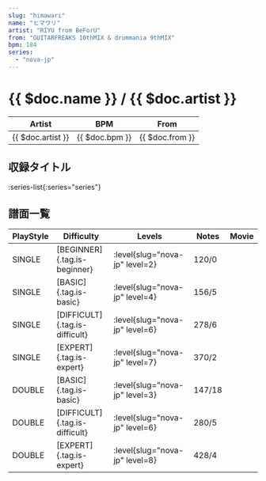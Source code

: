 ```yaml
---
slug: "himawari"
name: "ヒマワリ"
artist: "RIYU from BeForU"
from: "GUITARFREAKS 10thMIX & drummania 9thMIX"
bpm: 184
series:
  - "nova-jp"
---
```


# {{ $doc.name }} / {{ $doc.artist }}

|Artist|BPM|From|
|------|---|----|
|{{ $doc.artist }}|{{ $doc.bpm }}|{{ $doc.from }}|

## 収録タイトル

:series-list{:series="series"}

## 譜面一覧

|PlayStyle|Difficulty|Levels|Notes|Movie|
|---------|----------|------|-----|-----|
|SINGLE|[BEGINNER]{.tag.is-beginner}|<div class="field is-grouped is-grouped-multiline"> :level{slug="nova-jp" level=2}</div>|120/0||
|SINGLE|[BASIC]{.tag.is-basic}|<div class="field is-grouped is-grouped-multiline"> :level{slug="nova-jp" level=4}</div>|156/5||
|SINGLE|[DIFFICULT]{.tag.is-difficult}|<div class="field is-grouped is-grouped-multiline"> :level{slug="nova-jp" level=6}</div>|278/6||
|SINGLE|[EXPERT]{.tag.is-expert}|<div class="field is-grouped is-grouped-multiline"> :level{slug="nova-jp" level=7}</div>|370/2||
|DOUBLE|[BASIC]{.tag.is-basic}|<div class="field is-grouped is-grouped-multiline"> :level{slug="nova-jp" level=3}</div>|147/18||
|DOUBLE|[DIFFICULT]{.tag.is-difficult}|<div class="field is-grouped is-grouped-multiline"> :level{slug="nova-jp" level=6}</div>|280/5||
|DOUBLE|[EXPERT]{.tag.is-expert}|<div class="field is-grouped is-grouped-multiline"> :level{slug="nova-jp" level=8}</div>|428/4||
